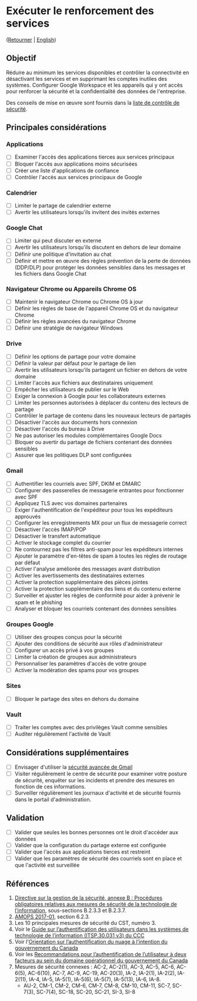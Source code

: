 # Exécuter le renforcement des services
([Retourner](/README.md#mesures-de-sécurité-dinformatique-en-nuage-du-gc-pour-google-workspace) | [English](/EN/06_Perform_Service_Hardening.md))

## Objectif

Réduire au minimum les services disponibles et contrôler la connectivité en désactivant les services et en supprimant les comptes inutiles des systèmes. Configurer Google Workspace et les appareils qui y ont accès pour renforcer la sécurité et la confidentialité des données de l'entreprise.

Des conseils de mise en œuvre sont fournis dans la [liste de contrôle de sécurité](https://support.google.com/a/answer/7587183?hl=fr).

## Principales considérations

### Applications
* [ ] Examiner l'accès des applications tierces aux services principaux
* [ ] Bloquer l'accès aux applications moins sécurisées
* [ ] Créer une liste d'applications de confiance
* [ ] Contrôler l'accès aux services principaux de Google

### Calendrier
* [ ] Limiter le partage de calendrier externe
* [ ] Avertir les utilisateurs lorsqu'ils invitent des invités externes

### Google Chat
* [ ] Limiter qui peut discuter en externe
* [ ] Avertir les utilisateurs lorsqu'ils discutent en dehors de leur domaine
* [ ] Définir une politique d'invitation au chat
* [ ] Définir et mettre en œuvre des règles prévention de la perte de données (DDP/DLP) pour protéger les données sensibles dans les messages et les fichiers dans Google Chat

### Navigateur Chrome ou Appareils Chrome OS
* [ ] Maintenir le navigateur Chrome ou Chrome OS à jour
* [ ] Définir les règles de base de l'appareil Chrome OS et du navigateur Chrome
* [ ] Définir les règles avancées du navigateur Chrome
* [ ] Définir une stratégie de navigateur Windows

### Drive
* [ ] Définir les options de partage pour votre domaine
* [ ] Définir la valeur par défaut pour le partage de lien
* [ ] Avertir les utilisateurs lorsqu'ils partagent un fichier en dehors de votre domaine
* [ ] Limiter l'accès aux fichiers aux destinataires uniquement
* [ ] Empêcher les utilisateurs de publier sur le Web
* [ ] Exiger la connexion à Google pour les collaborateurs externes
* [ ] Limiter les personnes autorisées à déplacer du contenu des lecteurs de partage
* [ ] Contrôler le partage de contenu dans les nouveaux lecteurs de partagés
* [ ] Désactiver l'accès aux documents hors connexion
* [ ] Désactiver l'accès du bureau à Drive
* [ ] Ne pas autoriser les modules complémentaires Google Docs
* [ ] Bloquer ou avertir du partage de fichiers contenant des données sensibles
* [ ] Assurer que les politiques DLP sont configurées

### Gmail
* [ ] Authentifier les courriels avec SPF, DKIM et DMARC
* [ ] Configurer des passerelles de messagerie entrantes pour fonctionner avec SPF
* [ ] Appliquez TLS avec vos domaines partenaires
* [ ] Exiger l'authentification de l'expéditeur pour tous les expéditeurs approuvés
* [ ] Configurer les enregistrements MX pour un flux de messagerie correct
* [ ] Désactiver l'accès IMAP/POP
* [ ] Désactiver le transfert automatique
* [ ] Activer le stockage complet du courrier
* [ ] Ne contournez pas les filtres anti-spam pour les expéditeurs internes
* [ ] Ajouter le paramètre d'en-têtes de spam à toutes les règles de routage par défaut
* [ ] Activer l'analyse améliorée des messages avant distribution
* [ ] Activer les avertissements des destinataires externes
* [ ] Activer la protection supplémentaire des pièces jointes
* [ ] Activer la protection supplémentaire des liens et du contenu externe
* [ ] Surveiller et ajuster les règles de conformité pour aider à prévenir le spam et le phishing
* [ ] Analyser et bloquer les courriels contenant des données sensibles

### Groupes Google

* [ ] Utiliser des groupes conçus pour la sécurité
* [ ] Ajouter des conditions de sécurité aux rôles d'administrateur
* [ ] Configurer un accès privé à vos groupes
* [ ] Limiter la création de groupes aux administrateurs
* [ ] Personnaliser les paramètres d'accès de votre groupe
* [ ] Activer la modération des spams pour vos groupes

### Sites

* [ ] Bloquer le partage des sites en dehors du domaine

### Vault

* [ ] Traiter les comptes avec des privilèges Vault comme sensibles
* [ ] Auditer régulièrement l'activité de Vault

## Considérations supplémentaires

* [ ] Envisager d'utiliser la [sécurité avancée de Gmail](https://support.google.com/a/topic/2683828?hl=fr)
* [ ] Visiter régulièrement le centre de sécurité pour examiner votre posture de sécurité, enquêter sur les incidents et prendre des mesures en fonction de ces informations.
* [ ] Surveiller régulièrement les journaux d'activité et de sécurité fournis dans le portail d'administration.

## Validation

* [ ] Valider que seules les bonnes personnes ont le droit d'accéder aux données
* [ ] Valider que la configuration du partage externe est configurée
* [ ] Valider que l'accès aux applications tierces est restreint
* [ ] Valider que les paramètres de sécurité des courriels sont en place et que l'activité est surveillée

## Références

1. [Directive sur la gestion de la sécurité, annexe B : Procédures obligatoires relatives aux mesures de sécurité de la technologie de l’information](https://www.tbs-sct.canada.ca/pol/doc-fra.aspx?id=32611), sous-sections B.2.3.3 et B.2.3.7.
2. [AMOPS 2017-01](https://www.canada.ca/en/treasury-board-secretariat/services/access-information-privacy/security-identity-management/direction-secure-use-commercial-cloud-services-spin.html), section 6.2.3.
3. Les 10 principales mesures de sécurité du CST, numéro 3.
4. Voir le [Guide sur l’authentification des utilisateurs dans les systèmes de technologie de l’information (ITSP.30.031 v3) du CCC](https://cyber.gc.ca/fr/orientation/guide-sur-lauthentification-des-utilisateurs-dans-les-systemes-de-technologie-de)
5. Voir l'[Orientation sur l’authentification du nuage à l’intention du gouvernement du Canada](https://intranet.canada.ca/wg-tg/cagc-angc-fra.asp)
6. Voir les [Recommandations pour l’authentification de l’utilisateur à deux facteurs au sein du domaine opérationnel du gouvernement du Canada](https://intranet.canada.ca/wg-tg/rtua-rafu-fra.asp)
7. Mesures de sécurité connexes : AC-2, AC-2(1), AC-3, AC-5, AC-6, AC-6(5), AC-6(10), AC-7, AC-9, AC-19, AC-20(3), IA-2, IA-2(1), IA-2(2), IA-2(11), IA-4, IA-5, IA-5(1), IA-5(6), IA-5(7), IA-5(13), IA-6, IA-8.
   * AU-2, CM-1, CM-2, CM-6, CM-7, CM-8, CM-10, CM-11, SC-7, SC-7(3), SC-7(4), SC-18, SC-20, SC-21, SI-3, SI-8

